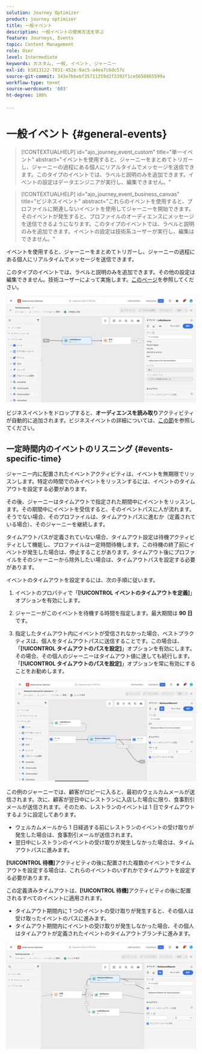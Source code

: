 ```yaml
---
solution: Journey Optimizer
product: journey optimizer
title: 一般イベント
description: 一般イベントの使用方法を学ぶ
feature: Journeys, Events
topic: Content Management
role: User
level: Intermediate
keywords: カスタム, 一般, イベント, ジャーニー
exl-id: b1813122-7031-452e-9ac5-a4ea7c6dc57c
source-git-commit: 343e7bbebf35711259d2f3392f1ce5658865599a
workflow-type: tm+mt
source-wordcount: '603'
ht-degree: 100%

---
```


# 一般イベント {#general-events}

>[!CONTEXTUALHELP]
>id="ajo_journey_event_custom"
>title="単一イベント"
>abstract="イベントを使用すると、ジャーニーをまとめてトリガーし、ジャーニーの過程にある個人にリアルタイムでメッセージを送信できます。このタイプのイベントでは、ラベルと説明のみを追加できます。イベントの設定はデータエンジニアが実行し、編集できません。"

>[!CONTEXTUALHELP]
>id="ajo_journey_event_business_canvas"
>title="ビジネスイベント"
>abstract="これらのイベントを使用すると、プロファイルに関連しないイベントを使用してジャーニーを開始できます。そのイベントが発生すると、プロファイルのオーディエンスにメッセージを送信できるようになります。このタイプのイベントでは、ラベルと説明のみを追加できます。イベントの設定は技術系ユーザーが実行し、編集はできません。"

イベントを使用すると、ジャーニーをまとめてトリガーし、ジャーニーの過程にある個人にリアルタイムでメッセージを送信できます。

このタイプのイベントでは、ラベルと説明のみを追加できます。その他の設定は編集できません。技術ユーザーによって実施します。[このページ](../event/about-events.md)を参照してください。

![](assets/general-events.png)

ビジネスイベントをドロップすると、**オーディエンスを読み取り**&#x200B;アクティビティが自動的に追加されます。ビジネスイベントの詳細については、[この節](../event/about-events.md)を参照してください。

## 一定時間内のイベントのリスニング {#events-specific-time}

ジャーニー内に配置されたイベントアクティビティは、イベントを無期限でリッスンします。特定の時間でのみイベントをリッスンするには、イベントのタイムアウトを設定する必要があります。

その後、ジャーニーはタイムアウトで指定された期間中にイベントをリッスンします。その期間中にイベントを受信すると、そのイベントパスに人が流れます。そうでない場合、そのプロファイルは、タイムアウトパスに進むか（定義されている場合）、そのジャーニーを継続します。

タイムアウトパスが定義されていない場合、タイムアウト設定は待機アクティビティとして機能し、プロファイルは一定時間待機します。この待機の終了前にイベントが発生した場合は、停止することがあります。タイムアウト後にプロファイルをそのジャーニーから除外したい場合は、タイムアウトパスを設定する必要があります。

イベントのタイムアウトを設定するには、次の手順に従います。

1. イベントのプロパティで「**[!UICONTROL イベントのタイムアウトを定義]**」オプションを有効にします。

1. ジャーニーがこのイベントを待機する時間を指定します。最大期間は **90 日**&#x200B;です。

1. 指定したタイムアウト内にイベントが受信されなかった場合、ベストプラクティスは、個人をタイムアウトパスに送信することです。この場合は、「**[!UICONTROL タイムアウトのパスを設定]**」オプションを有効にします。その場合、その個人のジャーニーはタイムアウト値に達しても続行します。「**[!UICONTROL タイムアウトのパスを設定]**」オプションを常に有効にすることをお勧めします。

   ![](assets/event-timeout.png)

この例のジャーニーでは、顧客がロビーに入ると、最初のウェルカムメールが送信されます。次に、顧客が翌日中にレストランに入店した場合に限り、食事割引メールが送信されます。そのため、レストランのイベントは 1 日でタイムアウトするように設定してあります。

* ウェルカムメールから 1 日経過する前にレストランのイベントの受け取りが発生した場合は、食事割引メールが送信されます。
* 翌日中にレストランのイベントの受け取りが発生しなかった場合は、タイムアウトパスに進みます。

**[!UICONTROL 待機]**&#x200B;アクティビティの後に配置された複数のイベントでタイムアウトを設定する場合は、これらのイベントのいずれかでタイムアウトを設定する必要があります。

この定義済みタイムアウトは、**[!UICONTROL 待機]**&#x200B;アクティビティの後に配置されるすべてのイベントに適用されます。

* タイムアウト期間内に 1 つのイベントの受け取りが発生すると、その個人は受け取ったイベントのパスに進みます。
* タイムアウト期間内にイベントの受け取りが発生しなかった場合、その個人はタイムアウトが定義されたイベントのタイムアウトブランチに進みます。

![](assets/event-timeout-group.png)
